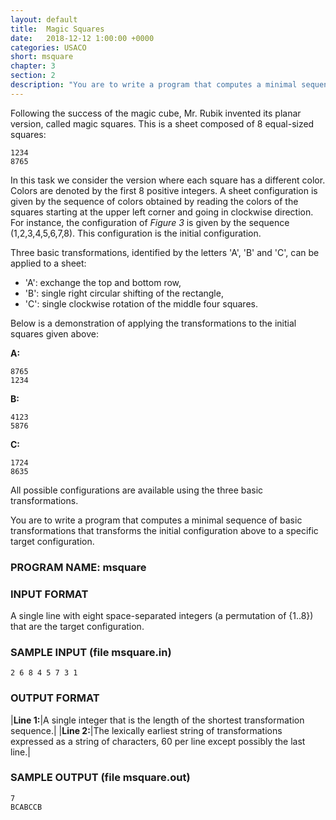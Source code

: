 ```yaml
---
layout: default
title:  Magic Squares
date:   2018-12-12 1:00:00 +0000
categories: USACO
short: msquare
chapter: 3
section: 2
description: "You are to write a program that computes a minimal sequence of basic transformations that transforms the initial configuration of a magic square with colors denoted by the first 8 positive integers to a specific target configuration."
---
```


Following the success of the magic cube, Mr. Rubik invented its planar version, called magic squares. This is a sheet composed of 8 equal-sized squares:

```none
1234
8765
```

In this task we consider the version where each square has a different color. Colors are denoted by the first 8 positive integers. A sheet configuration is given by the sequence of colors obtained by reading the colors of the squares starting at the upper left corner and going in clockwise direction. For instance, the configuration of _Figure 3_ is given by the sequence (1,2,3,4,5,6,7,8). This configuration is the initial configuration.

Three basic transformations, identified by the letters 'A', 'B' and 'C', can be applied to a sheet:

*   'A': exchange the top and bottom row,
*   'B': single right circular shifting of the rectangle,
*   'C': single clockwise rotation of the middle four squares.

Below is a demonstration of applying the transformations to the initial squares given above:

**A:**

```none
8765
1234
```


**B:**

```none
4123
5876
```

**C:**

```none
1724
8635
```

All possible configurations are available using the three basic transformations.

You are to write a program that computes a minimal sequence of basic transformations that transforms the initial configuration above to a specific target configuration.

### PROGRAM NAME: msquare

### INPUT FORMAT

A single line with eight space-separated integers (a permutation of {1..8}) that are the target configuration.

### SAMPLE INPUT (file msquare.in)

```none
2 6 8 4 5 7 3 1
```

### OUTPUT FORMAT

|**Line 1:**|A single integer that is the length of the shortest transformation sequence.|
|**Line 2:**|The lexically earliest string of transformations expressed as a string of characters, 60 per line except possibly the last line.|

### SAMPLE OUTPUT (file msquare.out)

```none
7
BCABCCB
```